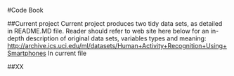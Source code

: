 #Code Book

##Current project 
Current project produces two tidy data sets, as detailed in README.MD file.
Reader should refer to web site here below for an in-depth description of original data sets, variables types and meaning:
http://archive.ics.uci.edu/ml/datasets/Human+Activity+Recognition+Using+Smartphones
In current file

##XX 
